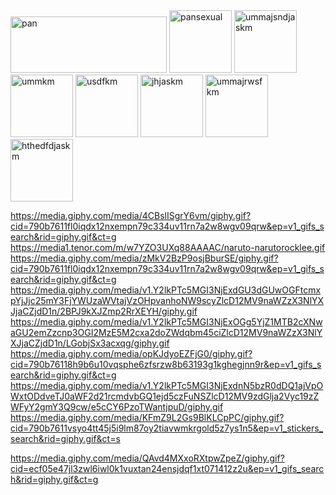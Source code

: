 </picture>
 <source media="(prefers-color-scheme: dark)" srcset="https://media.giphy.com/media/TleRuyuLGvYpD6N7W5/giphy.gif?cid=790b7611vn1dh5mc5b4upx013fx93ttca3w3rqvenack67z7&ep=v1_gifs_search&rid=giphy.gif&ct=g" width="250" height="90"/>
 <source media="(prefers-color-scheme: light)" srcset="https://media.giphy.com/media/TleRuyuLGvYpD6N7W5/giphy.gif?cid=790b7611vn1dh5mc5b4upx013fx93ttca3w3rqvenack67z7&ep=v1_gifs_search&rid=giphy.gif&ct=g" width="250" height="90"/>
 <img alt="pan" src="https://media.giphy.com/media/TleRuyuLGvYpD6N7W5/giphy.gif?cid=790b7611vn1dh5mc5b4upx013fx93ttca3w3rqvenack67z7&ep=v1_gifs_search&rid=giphy.gif&ct=g" width="250" height="90"/>
</picture>
<picture>
 <source media="(prefers-color-scheme: dark)" srcset="https://media.giphy.com/media/PDVJjnUZqIJ0I/giphy.gif?cid=ecf05e4741j6iv1ant5gr70f3xmkeh6sw7t2eiq1q17pjp88&ep=v1_gifs_search&rid=giphy.gif&ct=g" width="100" height="100"/>
 <source media="(prefers-color-scheme: light)" srcset="https://media.giphy.com/media/PDVJjnUZqIJ0I/giphy.gif?cid=ecf05e4741j6iv1ant5gr70f3xmkeh6sw7t2eiq1q17pjp88&ep=v1_gifs_search&rid=giphy.gif&ct=g" width="100" height="100"/>
 <img alt="pansexual" src="https://media.giphy.com/media/PDVJjnUZqIJ0I/giphy.gif?cid=ecf05e4741j6iv1ant5gr70f3xmkeh6sw7t2eiq1q17pjp88&ep=v1_gifs_search&rid=giphy.gif&ct=g" width="100" height="100"/>
</picture>
<picture>
 <source media="(prefers-color-scheme: dark)" srcset="https://media.giphy.com/media/v1.Y2lkPTc5MGI3NjExZmwwaXFkeDEybnhlbXBuNzljMzM0dXYxMXJuN2Eydzh3Z3YwOXFydyZlcD12MV9naWZzX3NlYXJjaCZjdD1n/pQcmDMICZNyfSjpVqr/giphy.gif" width="100" height="100"/>
 <source media="(prefers-color-scheme: light)" srcset="https://media.giphy.com/media/v1.Y2lkPTc5MGI3NjExZmwwaXFkeDEybnhlbXBuNzljMzM0dXYxMXJuN2Eydzh3Z3YwOXFydyZlcD12MV9naWZzX3NlYXJjaCZjdD1n/pQcmDMICZNyfSjpVqr/giphy.gif" width="100" height="100"/>
 <img alt="ummajsndjaskm" src="https://media.giphy.com/media/v1.Y2lkPTc5MGI3NjExZmwwaXFkeDEybnhlbXBuNzljMzM0dXYxMXJuN2Eydzh3Z3YwOXFydyZlcD12MV9naWZzX3NlYXJjaCZjdD1n/pQcmDMICZNyfSjpVqr/giphy.gif" width="50" height="50"/>
<picture>
 <source media="(prefers-color-scheme: dark)" srcset="https://media.giphy.com/media/v1.Y2lkPTc5MGI3NjExOGg5YjZ1MTB2cXNwaGU2emZzcnp3OGI2MzE5M2cxa2doZWdqbm45ciZlcD12MV9naWZzX3NlYXJjaCZjdD1n/11oDKZzPaNl2mY/giphy.gif" width="100" height="100"/>
 <source media="(prefers-color-scheme: light)" srcset="https://media.giphy.com/media/v1.Y2lkPTc5MGI3NjExOGg5YjZ1MTB2cXNwaGU2emZzcnp3OGI2MzE5M2cxa2doZWdqbm45ciZlcD12MV9naWZzX3NlYXJjaCZjdD1n/11oDKZzPaNl2mY/giphy.gif" width="100" height="100"/>
 <img alt="ummkm" src="https://media.giphy.com/media/v1.Y2lkPTc5MGI3NjExOGg5YjZ1MTB2cXNwaGU2emZzcnp3OGI2MzE5M2cxa2doZWdqbm45ciZlcD12MV9naWZzX3NlYXJjaCZjdD1n/11oDKZzPaNl2mY/giphy.gif"width="100" height="100"/>
</picture>
<picture>
 <source media="(prefers-color-scheme: dark)" srcset="https://media.giphy.com/media/v1.Y2lkPTc5MGI3NjExN2pnMXhka2RiamdheGdpMjMwajJwbWc3cHlrajFyZnB4dHR2YnNweSZlcD12MV9naWZzX3NlYXJjaCZjdD1n/1wqYonEBtues7jlngs/giphy.gif" width="100" height="100">
 <source media="(prefers-color-scheme: light)" srcset="https://media.giphy.com/media/v1.Y2lkPTc5MGI3NjExN2pnMXhka2RiamdheGdpMjMwajJwbWc3cHlrajFyZnB4dHR2YnNweSZlcD12MV9naWZzX3NlYXJjaCZjdD1n/1wqYonEBtues7jlngs/giphy.gif" width="100" height="100">
 <img alt="usdfkm" src="https://media.giphy.com/media/v1.Y2lkPTc5MGI3NjExN2pnMXhka2RiamdheGdpMjMwajJwbWc3cHlrajFyZnB4dHR2YnNweSZlcD12MV9naWZzX3NlYXJjaCZjdD1n/1wqYonEBtues7jlngs/giphy.gif" width="100" height="100">
</picture>
<picture>
 <source media="(prefers-color-scheme: dark)" srcset="https://media.giphy.com/media/r4IIO7ILVn4zPgKLeV/giphy.gif?cid=790b7611vn1dh5mc5b4upx013fx93ttca3w3rqvenack67z7&ep=v1_gifs_search&rid=giphy.gif&ct=g" width="100" height="100">
 <source media="(prefers-color-scheme: light)" srcset="https://media.giphy.com/media/r4IIO7ILVn4zPgKLeV/giphy.gif?cid=790b7611vn1dh5mc5b4upx013fx93ttca3w3rqvenack67z7&ep=v1_gifs_search&rid=giphy.gif&ct=g" width="100" height="100">
 <img alt="jhjaskm" src="https://media.giphy.com/media/r4IIO7ILVn4zPgKLeV/giphy.gif?cid=790b7611vn1dh5mc5b4upx013fx93ttca3w3rqvenack67z7&ep=v1_gifs_search&rid=giphy.gif&ct=g" width="100" height="100">
</picture>
 <picture>
 <source media="(prefers-color-scheme: dark)" srcset="https://media.giphy.com/media/v1.Y2lkPTc5MGI3NjExdGU3dGUwOGFtcmxpYjJjc25mY3FjYWUzaWVtajVzOHpvanhoNW9scyZlcD12MV9naWZzX3NlYXJjaCZjdD1n/mKbl77Un4I8j6aROOT/giphy.gif" width="100" height="100">
 <source media="(prefers-color-scheme: light)" srcset="https://media.giphy.com/media/v1.Y2lkPTc5MGI3NjExdGU3dGUwOGFtcmxpYjJjc25mY3FjYWUzaWVtajVzOHpvanhoNW9scyZlcD12MV9naWZzX3NlYXJjaCZjdD1n/mKbl77Un4I8j6aROOT/giphy.gif" width="100" height="100">
 <img alt="ummajrwsfkm" src="https://media.giphy.com/media/v1.Y2lkPTc5MGI3NjExdGU3dGUwOGFtcmxpYjJjc25mY3FjYWUzaWVtajVzOHpvanhoNW9scyZlcD12MV9naWZzX3NlYXJjaCZjdD1n/mKbl77Un4I8j6aROOT/giphy.gif" width="100" height="100">
</picture>
<picture>
 <source media="(prefers-color-scheme: dark)" srcset="https://media1.tenor.com/m/KSLMmhC5WG4AAAAd/rock-lee-gaara.gif" width="100" height="100">
 <source media="(prefers-color-scheme: light)" srcset="https://media1.tenor.com/m/KSLMmhC5WG4AAAAd/rock-lee-gaara.gif" width="100" height="100">
 <img alt="hthedfdjaskm" src="https://media1.tenor.com/m/KSLMmhC5WG4AAAAd/rock-lee-gaara.gif" width="100" height="100">
</picture>



https://media.giphy.com/media/4CBslISgrY6vm/giphy.gif?cid=790b7611fl0iqdx12nxempn79c334uv11rn7a2w8wgv09qrw&ep=v1_gifs_search&rid=giphy.gif&ct=g
https://media1.tenor.com/m/w7YZO3UXq88AAAAC/naruto-narutorocklee.gif
https://media.giphy.com/media/zMkV2BzP9osjBburSE/giphy.gif?cid=790b7611fl0iqdx12nxempn79c334uv11rn7a2w8wgv09qrw&ep=v1_gifs_search&rid=giphy.gif&ct=g
https://media.giphy.com/media/v1.Y2lkPTc5MGI3NjExdGU3dGUwOGFtcmxpYjJjc25mY3FjYWUzaWVtajVzOHpvanhoNW9scyZlcD12MV9naWZzX3NlYXJjaCZjdD1n/2BPJ9kXJZmp2RrXEYH/giphy.gif
https://media.giphy.com/media/v1.Y2lkPTc5MGI3NjExOGg5YjZ1MTB2cXNwaGU2emZzcnp3OGI2MzE5M2cxa2doZWdqbm45ciZlcD12MV9naWZzX3NlYXJjaCZjdD1n/LGobjSx3acxqg/giphy.gif
https://media.giphy.com/media/opKJdyoEZFjG0/giphy.gif?cid=790b76118h9b6u10vqsphe6zfsrzw8b63193g1kghegjnn9r&ep=v1_gifs_search&rid=giphy.gif&ct=g
https://media.giphy.com/media/v1.Y2lkPTc5MGI3NjExdnN5bzR0dDQ1ajVpOWxtODdveTJ0aWF2d21rcmdvbGQ1ejd5czFuNSZlcD12MV9zdGlja2Vyc19zZWFyY2gmY3Q9cw/e5cCY6PzoTWantjpuD/giphy.gif
https://media.giphy.com/media/KFmZ9L2Gs9BlKLCpPC/giphy.gif?cid=790b7611vsyo4tt45j5i9lm87oy2tiavwmkrgold5z7ys1n5&ep=v1_stickers_search&rid=giphy.gif&ct=s

https://media.giphy.com/media/QAvd4MXxoRXtpwZpeZ/giphy.gif?cid=ecf05e47jl3zwl6iwl0k1vuxtan24ensjdqf1xt071412z2u&ep=v1_gifs_search&rid=giphy.gif&ct=g
